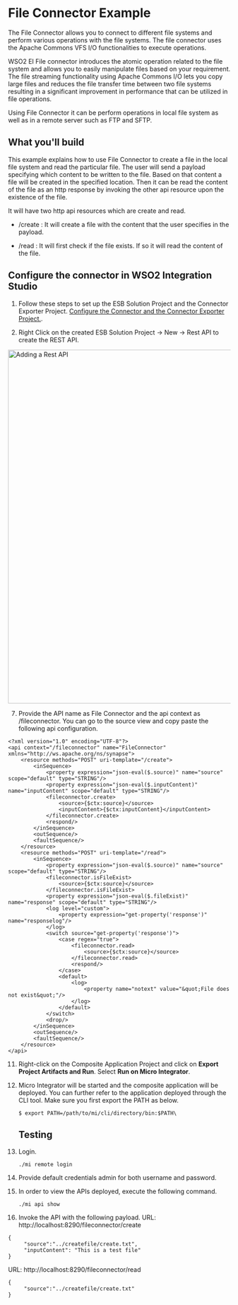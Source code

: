 # File Connector Example

The File Connector allows you to connect to different file systems and perform various operations with the file systems. The file connector uses the Apache Commons VFS I/O functionalities to execute operations.

WSO2 EI File connector introduces the atomic operation related to the file system and allows you to easily manipulate files based on your requirement. The file streaming functionality using Apache Commons I/O lets you copy large files and reduces the file transfer time between two file systems resulting in a significant improvement in performance that can be utilized in file operations.

Using File Connector it can be perform operations in local file system as well as in a remote server such as FTP and SFTP. 

## What you'll build

This example explains how to use File Connector to create a file in the local file system and read the particular file. The user will send a payload specifying which content to be written to the file. Based on that content a file will be created in the specified location. Then it can be read the content of the file as an http response by invoking the other api resource upon the existence of the file. 

It will have two http api resources which are create and read. 

* /create : It will create a file with the content that the user specifies in the payload. 

* /read : It will first check if the file exists. If so it will read the content of the file. 

## Configure the connector in WSO2 Integration Studio
1. Follow these steps to set up the ESB Solution Project and the Connector Exporter Project. 
[Configure the Connector and the Connector Exporter Project.](../configure-connector-exporter-project.md).

6. Right Click on the created ESB Solution Project -> New -> Rest API to create the REST API. 
<p><img src="/assets/img/connectors/adding-an-api.png" title="Adding a Rest API" width="800" alt="Adding a Rest API"/></p>

7. Provide the API name as File Connector and the api context as /fileconnector. You can go to the source view and copy paste the following api configuration. 
```
<?xml version="1.0" encoding="UTF-8"?>
<api context="/fileconnector" name="FileConnector" xmlns="http://ws.apache.org/ns/synapse">
    <resource methods="POST" uri-template="/create">
        <inSequence>
            <property expression="json-eval($.source)" name="source" scope="default" type="STRING"/>
            <property expression="json-eval($.inputContent)" name="inputContent" scope="default" type="STRING"/>
            <fileconnector.create>
                <source>{$ctx:source}</source>
                <inputContent>{$ctx:inputContent}</inputContent>
            </fileconnector.create>
            <respond/>
        </inSequence>
        <outSequence/>
        <faultSequence/>
    </resource>
    <resource methods="POST" uri-template="/read">
        <inSequence>
            <property expression="json-eval($.source)" name="source" scope="default" type="STRING"/>
            <fileconnector.isFileExist>
                <source>{$ctx:source}</source>
            </fileconnector.isFileExist>
            <property expression="json-eval($.fileExist)" name="response" scope="default" type="STRING"/>
            <log level="custom">
                <property expression="get-property('response')" name="responselog"/>
            </log>
            <switch source="get-property('response')">
                <case regex="true">
                    <fileconnector.read>
                        <source>{$ctx:source}</source>
                    </fileconnector.read>
                    <respond/>
                </case>
                <default>
                    <log>
                        <property name="notext" value="&quot;File does not exist&quot;"/>
                    </log>
                </default>
            </switch>
            <drop/>
        </inSequence>
        <outSequence/>
        <faultSequence/>
    </resource>
</api>

```

11. Right-click on the Composite Application Project and click on **Export Project Artifacts and Run**. Select **Run on Micro Integrator**.
12. Micro Integrator will be started and the composite application will be deployed. You can further refer to the application deployed through the CLI tool. Make sure you first export the PATH as below.

    ```
    $ export PATH=/path/to/mi/cli/directory/bin:$PATH\
    ```

    ## Testing

1. Login.

    ```
    ./mi remote login
    ```

2. Provide default credentials admin for both username and password.
3. In order to view the APIs deployed, execute the following command.

    ```
    ./mi api show
    ```

4. Invoke the API with the following payload. 
URL: http://localhost:8290/fileconnector/create
```
{
     "source":"../createfile/create.txt",
     "inputContent": "This is a test file"
}
```

URL: http://localhost:8290/fileconnector/read
```
{
     "source":"../createfile/create.txt"
}
```